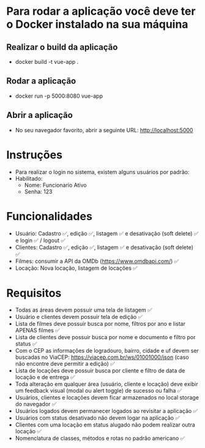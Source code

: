 # Para rodar a aplicação você deve ter o Docker instalado na sua máquina

## Realizar o build da aplicação
- docker build -t vue-app .

## Rodar a aplicação
- docker run -p 5000:8080 vue-app

## Abrir a aplicação
- No seu navegador favorito, abrir a seguinte URL: [http://localhost:5000](http://localhost:5000)

# Instruções
- Para realizar o login no sistema, existem alguns usuários por padrão:
 - Habilitado: 
    - Nome: Funcionario Ativo
    - Senha: 123

# Funcionalidades

- Usuário: Cadastro ✅, edição ✅, listagem ✅ e desativação (soft delete) ✅ e login ✅ / logout ✅
- Clientes: Cadastro ✅, edição ✅, listagem ✅ e desativação (soft delete) ✅
- Filmes: consumir a API da OMDb (https://www.omdbapi.com/) ✅ 
- Locação: Nova locação, listagem de locações ✅

# Requisitos

- Todas as áreas devem possuir uma tela de listagem ✅
- Usuário e clientes devem possuir tela de edição ✅
- Lista de filmes deve possuir busca por nome, filtros por ano e listar APENAS filmes ✅
- Lista de clientes deve possuir busca por nome e documento e filtro por status ✅
- Com o CEP as informações de logradouro, bairro, cidade e uf devem ser buscadas no ViaCEP: https://viacep.com.br/ws/01001000/json (caso não encontre deve permitir a edição) ✅
- Lista de locações deve possuir busca por cliente e filtro de data de locação e de entrega ✅
- Toda alteração em qualquer área (usuário, cliente e locação) deve exibir um feedback visual (modal ou alert toggle) de sucesso ou falha ✅
- Usuários, clientes e locações devem ficar armazenados no local storage do navegador ✅
- Usuários logados devem permanecer logados ao revisitar a aplicação ✅
- Usuários com status desativado não devem logar na aplicação ✅
- Clientes com uma locação em status alugado não podem realizar outra locação ✅
- Nomenclatura de classes, métodos e rotas no padrão americano ✅